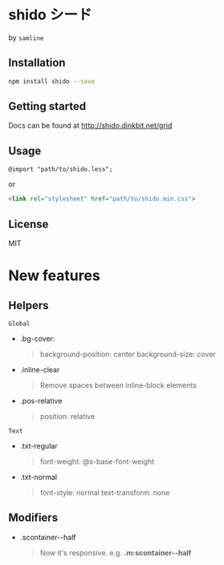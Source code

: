 # shido シード
by `samline`

## Installation
```bash
npm install shido --save
```

## Getting started
Docs can be found at http://shido.dinkbit.net/grid

## Usage
```less
@import "path/to/shido.less";
```
or
```html
<link rel="stylesheet" href="path/to/shido.min.css">
```

## License
MIT

# New features

## Helpers

`Global`
- .bg-cover: 
  >  background-position: center
     > background-size: cover
- .inline-clear
  > Remove spaces between inline-block elements
- .pos-relative
  > position: relative

`Text`
- .txt-regular
  > font-weight: @s-base-font-weight 
- .txt-normal
  > font-style: normal
  > text-transform: none

## Modifiers

- .scontainer--half
  > Now it's responsive. e.g. **.m:scontainer--half**
